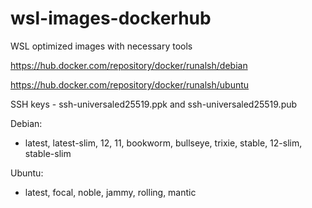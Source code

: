 # wsl-images-dockerhub

WSL optimized images with necessary tools

https://hub.docker.com/repository/docker/runalsh/debian

https://hub.docker.com/repository/docker/runalsh/ubuntu

SSH keys - ssh-universaled25519.ppk and ssh-universaled25519.pub

Debian:

- latest, latest-slim, 12, 11, bookworm, bullseye, trixie, stable, 12-slim, stable-slim
  
Ubuntu: 

- latest, focal, noble, jammy, rolling, mantic